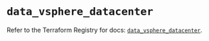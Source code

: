 # `data_vsphere_datacenter`

Refer to the Terraform Registry for docs: [`data_vsphere_datacenter`](https://registry.terraform.io/providers/hashicorp/vsphere/2.8.0/docs/data-sources/datacenter).
